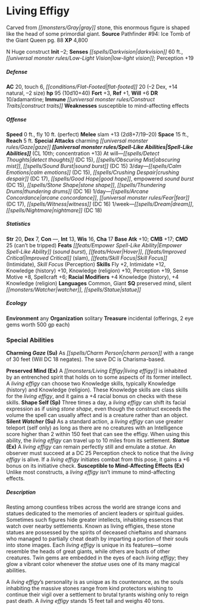 ﻿---
cssclass: [monsters]
title1: Living Effigy
desc_short: Carved from gray stone, this enormous figure is shaped like the head of
  some primordial giant.
title2: Living Effigy
CR: 8
sources:
- name: 'Pathfinder #94: Ice Tomb of the Giant Queen'
  page: 88
  link: http://paizo.com/products/btpy9dz6?Pathfinder-Adventure-Path-94-Ice-Tomb-of-the-Giant-Queen
XP: 4800
alignment: N
size: Huge
type: construct
initiative:
  bonus: -2
senses:
  darkvision: 60
  low-light vision: true
AC:
  AC: 20
  touch: 6
  flat_footed: 20
  components:
    dex: -2
    natural: 14
    size: -2
HP:
  HP: 95
  long: 10d10+40
saves:
  fort: 3
  ref: 1
  will: 6
DR:
- amount: 10
  weakness: adamantine
immunities:
- construct traits
weaknesses:
- susceptible to mind-affecting effects
speeds:
  base: 0
  fly: 10
  fly_maneuverability: perfect
attacks:
  melee:
  - - text: slam +13 (2d8+7/19-20)
      entries:
      - - damage: 2d8+7
          crit_range: 19-20
      attack: slam
      bonus:
      - 13
  special:
  - charming gaze
space: 15
reach: 5
spell_like_abilities:
  entries:
  - name: detect thoughts
    source: default
    freq: At will
    DC: 15
  - name: obscuring mist
    source: default
    freq: At will
  - name: sound burst
    source: default
    freq: At will
    DC: 15
  - name: calm emotions
    source: default
    freq: 3/day
    DC: 15
  - name: crushing despair
    source: default
    freq: 3/day
    DC: 17
  - name: good hope
    source: default
    freq: 3/day
  - name: empowered sound burst
    source: default
    freq: 3/day
    DC: 15
  - name: stone shape
    source: default
    freq: 3/day
  - superscripts:
    - APG
    name: thundering drums
    source: default
    freq: 3/day
    DC: 16
  - superscripts:
    - APG
    name: arcane concordance
    source: default
    freq: 1/day
  - name: fear
    source: default
    freq: 1/day
    DC: 17
  - superscripts:
    - UM
    name: witness
    source: default
    freq: 1/day
    DC: 16
  - name: dream
    source: default
    freq: 1/week
  - name: nightmare
    source: default
    freq: 1/week
    DC: 18
  sources:
  - name: default
    CL: 10
    concentration: 13
ability_scores:
  STR: 20
  DEX: 7
  CON:
  INT: 13
  WIS: 16
  CHA: 17
BAB: 10
CMB: 17
CMD: 25
CMD_other: can't be tripped
feats:
- name: Empower Spell-Like Ability (sound burst)
- name: Hover
- name: Improved Critical (slam)
- name: Skill Focus (Intimidate)
- name: Skill Focus (Perception)
skills:
  Fly: 2
  Intimidate: 12
  Knowledge (history): 10
  Knowledge (religion): 10
  Perception: 19
  Sense Motive: 8
  Spellcraft: 6
  _racial_mods:
    Knowledge (history):
      _: 4
    Knowledge (religion):
      _: 4
languages:
- Common
- Giant
special_qualities:
- preserved mind
- silent watcher
- statue
ecology:
  environment: any
  organization: solitary
  treasure_type: incidental
  treasure:
  - offerings
  - 2 eye gems worth 500 gp each
special_abilities:
  Charming Gaze (Su): As charm person with a range of 30 feet (Will DC 18 negates).
    The save DC is Charisma-based.
  Preserved Mind (Ex): A living effigy is inhabited by an entrenched spirit that holds
    on to some aspects of its former intellect. A living effigy can choose two Knowledge
    skills, typically Knowledge (history) and Knowledge (religion). These Knowledge
    skills are class skills for the living effigy, and it gains a +4 racial bonus
    on checks with these skills.
  Shape Self (Sp): Three times a day, a living effigy can shift its facial expression
    as if using stone shape, even though the construct exceeds the volume the spell
    can usually affect and is a creature rather than an object.
  Silent Watcher (Su): As a standard action, a living effigy can use greater teleport
    (self only) as long as there are no creatures with an Intelligence score higher
    than 2 within 150 feet that can see the effigy. When using this ability, the living
    effigy can travel up to 10 miles from its settlement.
  Statue (Ex): A living effigy can remain perfectly still and emulate a statue. An
    observer must succeed at a DC 25 Perception check to notice that the living effigy
    is alive. If a living effigy initiates combat from this pose, it gains a +6 bonus
    on its initiative check.
  Susceptible to Mind-Affecting Effects (Ex): Unlike most constructs, a living effigy
    isn't immune to mind-affecting effects.
desc_long: |-
  Resting among countless tribes across the world are strange icons and statues dedicated to the memories of ancient leaders or spiritual guides. Sometimes such figures hide greater intellects, inhabiting essences that watch over nearby settlements. Known as living effigies, these stone statues are possessed by the spirits of deceased chieftains and shamans who managed to partially cheat death by imparting a portion of their souls into stone images. Each living effigy is unique in its features-some resemble the heads of great giants, while others are busts of other creatures. Twin gems are embedded in the eyes of each living effigy; they glow a vibrant color whenever the statue uses one of its many magical abilities.

  A living effigy's personality is as unique as its countenance, as the souls inhabiting the massive stones range from kind protectors wishing to continue their vigil over a settlement to brutal tyrants wishing only to reign past death. A living effigy stands 15 feet tall and weighs 40 tons.

---

# Living Effigy
Carved from _[[monsters/Gray|gray]]_ stone, this enormous figure is shaped like the head of some primordial giant.
**Source** Pathfinder #94: Ice Tomb of the Giant Queen pg. 88
**XP** 4,800

N Huge construct
**Init** –2; **Senses** _[[spells/Darkvision|darkvision]]_ 60 ft., _[[universal monster rules/Low-Light Vision|low-light vision]]_; Perception +19

##### Defense

**AC** 20, touch 6, _[[conditions/Flat-Footed|flat-footed]]_ 20 (–2 Dex, +14 natural, –2 size)
**hp** 95 (10d10+40)
**Fort** +3, **Ref** +1, **Will** +6
**DR** 10/adamantine; **Immune** _[[universal monster rules/Construct Traits|construct traits]]_
**Weaknesses** susceptible to mind-affecting effects

##### Offense
**Speed** 0 ft., fly 10 ft. (perfect)
**Melee** slam +13 (2d8+7/19–20)
**Space** 15 ft., **Reach** 5 ft.
**Special Attacks** charming _[[universal monster rules/Gaze|gaze]]_
**_[[universal monster rules/Spell-Like Abilities|Spell-Like Abilities]]_** (CL 10th; concentration +13)
At will—_[[spells/Detect Thoughts|detect thoughts]]_ (DC 15), _[[spells/Obscuring Mist|obscuring mist]]_, _[[spells/Sound Burst|sound burst]]_ (DC 15)
3/day—_[[spells/Calm Emotions|calm emotions]]_ (DC 15), _[[spells/Crushing Despair|crushing despair]]_ (DC 17), _[[spells/Good Hope|good hope]]_, empowered _sound burst_ (DC 15), _[[spells/Stone Shape|stone shape]]_, _[[spells/Thundering Drums|thundering drums]]_ (DC 16)
1/day—_[[spells/Arcane Concordance|arcane concordance]]_, _[[universal monster rules/Fear|fear]]_ (DC 17), _[[spells/Witness|witness]]_ (DC 16)
1/week—_[[spells/Dream|dream]]_, _[[spells/Nightmare|nightmare]]_ (DC 18)

##### Statistics
**Str** 20, **Dex** 7, **Con** —, **Int** 13, **Wis** 16, **Cha** 17
**Base Atk** +10; **CMB** +17; **CMD** 25 (can’t be tripped)
**Feats** _[[feats/Empower Spell-Like Ability|Empower Spell-Like Ability]]_ (_sound burst_), _[[feats/Hover|Hover]]_, _[[feats/Improved Critical|Improved Critical]]_ (slam), _[[feats/Skill Focus|Skill Focus]]_ (Intimidate), _Skill Focus_ (Perception)
**Skills** Fly +2, Intimidate +12, Knowledge (history) +10, Knowledge (religion) +10, Perception +19, Sense Motive +8, Spellcraft +6; **Racial Modifiers** +4 Knowledge (history), +4 Knowledge (religion)
**Languages** Common, Giant
**SQ** preserved mind, silent _[[monsters/Watcher|watcher]]_, _[[spells/Statue|statue]]_

##### Ecology

**Environment** any
**Organization** solitary
**Treasure** incidental (offerings, 2 eye gems worth 500 gp each)

### Special Abilities

**Charming _Gaze_ (Su)** As _[[spells/Charm Person|charm person]]_ with a range of 30 feet (Will DC 18 negates). The save DC is Charisma-based.

**Preserved Mind (Ex)** A _[[monsters/Living Effigy|living effigy]]_ is inhabited by an entrenched spirit that holds on to some aspects of its former intellect. A _living effigy_ can choose two Knowledge skills, typically Knowledge (history) and Knowledge (religion). These Knowledge skills are class skills for the _living effigy_, and it gains a +4 racial bonus on checks with these skills.
**Shape Self (Sp)** Three times a day, a _living effigy_ can shift its facial expression as if using _stone shape_, even though the construct exceeds the volume the spell can usually affect and is a creature rather than an object.
**Silent _Watcher_ (Su)** As a standard action, a _living effigy_ can use greater teleport (self only) as long as there are no creatures with an Intelligence score higher than 2 within 150 feet that can see the effigy. When using this ability, the _living effigy_ can travel up to 10 miles from its settlement.
**_Statue_ (Ex)** A _living effigy_ can remain perfectly still and emulate a _statue_. An observer must succeed at a DC 25 Perception check to notice that the _living effigy_ is alive. If a _living effigy_ initiates combat from this pose, it gains a +6 bonus on its initiative check.
**Susceptible to Mind-Affecting Effects (Ex)** Unlike most constructs, a _living effigy_ isn’t immune to mind-affecting effects.

##### Description

Resting among countless tribes across the world are strange icons and statues dedicated to the memories of ancient leaders or spiritual guides. Sometimes such figures hide greater intellects, inhabiting essences that watch over nearby settlements. Known as living effigies, these stone statues are possessed by the spirits of deceased chieftains and shamans who managed to partially cheat death by imparting a portion of their souls into stone images. Each _living effigy_ is unique in its features—some resemble the heads of great giants, while others are busts of other creatures. Twin gems are embedded in the eyes of each _living effigy_; they glow a vibrant color whenever the _statue_ uses one of its many magical abilities.

A _living effigy_’s personality is as unique as its countenance, as the souls inhabiting the massive stones range from kind protectors wishing to continue their vigil over a settlement to brutal tyrants wishing only to reign past death. A _living effigy_ stands 15 feet tall and weighs 40 tons.